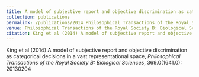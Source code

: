 ```yaml
---
title: A model of subjective report and objective discrimination as categorical decisions in a vast representational space
collection: publications
permalink: /publications/2014_Philosophical Transactions of the Royal Society B: Biological Sciences_King_Amodelof
venue: Philosophical Transactions of the Royal Society B: Biological Sciences
citation: King et al (2014) A model of subjective report and objective discrimination as categorical decisions in a vast representational space, <i>Philosophical Transactions of the Royal Society B: Biological Sciences</i>, 369.0(1641.0): 20130204
---
```

King et al (2014) A model of subjective report and objective discrimination as categorical decisions in a vast representational space, <i>Philosophical Transactions of the Royal Society B: Biological Sciences</i>, 369.0(1641.0): 20130204
